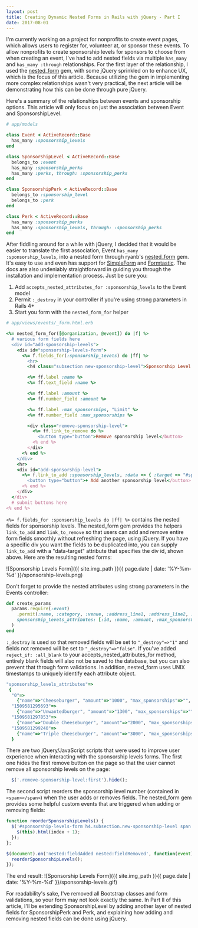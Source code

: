 ```yaml
---
layout: post
title: Creating Dynamic Nested Forms in Rails with jQuery - Part I
date: 2017-08-01
---
```


I'm currently working on a project for nonprofits to create event pages, which allows users to register for, volunteer at, or sponsor these events. To allow nonprofits to create sponsorship levels for sponsors to choose from when creating an event, I've had to add nested fields via multiple `has_many` and `has_many :through` relationships. For the first layer of the relationship, I used the [nested_form](https://github.com/ryanb/nested_form) gem, with some jQuery sprinkled on to enhance UX, which is the focus of this article. Because utilizing the gem in implementing more complex relationships wasn't very practical, the next article will be demonstrating how this can be done through pure jQuery.

Here's a summary of the relationships between events and sponsorship options. This article will only focus on just the association between Event and SponsorshipLevel.

```ruby
# app/models

class Event < ActiveRecord::Base
  has_many :sponsorship_levels
end

class SponsorshipLevel < ActiveRecord::Base
  belongs_to :event
  has_many :sponsorship_perks
  has_many :perks, through: :sponsorship_perks
end

class SponsorshipPerk < ActiveRecord::Base
  belongs_to :sponsorship_level
  belongs_to :perk
end

class Perk < ActiveRecord::Base
  has_many :sponsorship_perks
  has_many :sponsorship_levels, through: :sponsorship_perks
end
```

After fiddling around for a while with jQuery, I decided that it would be easier to translate the first association, Event `has_many :sponsorship_levels`, into a nested form through ryanb's [nested_form](https://github.com/ryanb/nested_form) gem. It's easy to use and even has support for [SimpleForm](https://github.com/plataformatec/simple_form) and [Formtastic](https://github.com/justinfrench/formtastic). The docs are also undeniably straightforward in guiding you through the installation and implementation process. Just be sure you:
1. Add `accepts_nested_attributes_for :sponsorship_levels` to the Event model
2. Permit `:_destroy` in your controller if you're using strong parameters in Rails 4+
3. Start you form with the `nested_form_for` helper

```ruby
# app/views/events/_form.html.erb

<%= nested_form_for([@organization, @event]) do |f| %>
  # various form fields here
  <div id="add-sponsorship-levels">
    <div id="sponsorship-levels-form">
      <%= f.fields_for(:sponsorship_levels) do |ff| %>
        <hr>
        <h4 class="subsection new-sponsorship-level">Sponsorship Level <span>1</span></h4>

        <%= ff.label :name %>
        <%= ff.text_field :name %>

        <%= ff.label :amount %>
        <%= ff.number_field :amount %>

        <%= ff.label :max_sponsorships, "Limit" %>
        <%= ff.number_field :max_sponsorships %>

        <div class="remove-sponsorship-level">
          <%= ff.link_to_remove do %>
  	        <button type="button">Remove sponsorship level</button>
          <% end %>
        </div>
      <% end %>
    </div>
    <hr>
    <div id="add-sponsorship-level">
      <%= f.link_to_add :sponsorship_levels, :data => { :target => "#sponsorship-levels-form" } do %>
        <button type="button">+ Add another sponsorship level</button>
      <% end %>
    </div>
  </div>
  # submit buttons here
<% end %>
```

`<%= f.fields_for :sponsorship_levels do |ff| %>` contains the nested fields for sponsorship levels. The nested_form gem provides the helpers `link_to_add` and `link_to_remove` so that users can add and remove entire form fields smoothly without refreshing the page, using jQuery. If you have a specific div you want the fields to be duplicated into, you can supply `link_to_add` with a "data-target" attribute that specifies the div id, shown above. Here are the resulting nested forms:

![Sponsorship Levels Form]({{ site.img_path }}{{ page.date | date: '%Y-%m-%d' }}/sponsorship-levels.png)

Don't forget to provide the nested attributes using strong parameters in the Events controller:

```ruby
def create_params
  params.require(:event)
    .permit(:name, :category, :venue, :address_line1, :address_line2, :city, :state, :zipcode, :country, :organization_id, :start_date, :end_date, :cost, :dress_code, :description, :thank_you_message, :notes, :start_time, :end_time, :time_zone, :cover, :online, :web_address, :max_attendees, :volunteers, :max_volunteers,
    sponsorship_levels_attributes: [:id, :name, :amount, :max_sponsorships, :corporate_only, :individual_only, :event_id, :_destroy]
  )
end
```

`:_destroy` is used so that removed fields will be set to `"_destroy"=>"1"` and fields not removed will be set to `"_destroy"=>"false"`. If you've added `reject_if: :all_blank` to your accepts_nested_attributes_for method, entirely blank fields will also not be saved to the database, but you can also prevent that through form validations. In addition, nested_form uses UNIX timestamps to uniquely identify each attribute object.

```ruby
"sponsorship_levels_attributes"=>
 {
  "0"=>
    {"name"=>"Cheeseburger", "amount"=>"1000", "max_sponsorships"=>"", "_destroy"=>"false"},
  "1509581295693"=>
    {"name"=>"Unwantedburger", "amount"=>"1300", "max_sponsorships"=>"", "_destroy"=>"1"},
  "1509581297853"=>
    {"name"=>"Double Cheeseburger", "amount"=>"2000", "max_sponsorships"=>"", "_destroy"=>"false"},
  "1509581299240"=>
    {"name"=>"Triple Cheeseburger", "amount"=>"3000", "max_sponsorships"=>"", "_destroy"=>"false"}
  }
```

There are two jQuery/JavaScript scripts that were used to improve user experience when interacting with the sponsorship levels forms. The first one hides the first remove button on the page so that the user cannot remove all sponsorship levels on the page:

```javascript
  $('.remove-sponsorship-level:first').hide();
```

The second script reorders the sponsorship level number (contained in `<span></span>`) when the user adds or removes fields. The nested_form gem provides some helpful custom events that are triggered when adding or removing fields:

```javascript
function reorderSponsorshipLevels() {
  $('#sponsorship-levels-form h4.subsection.new-sponsorship-level span:visible').each(function(index) {
    $(this).html(index + 1);
  });
};

$(document).on('nested:fieldAdded nested:fieldRemoved', function(event){
  reorderSponsorshipLevels();
});
```

The end result:
![Sponsorship Levels Form]({{ site.img_path }}{{ page.date | date: '%Y-%m-%d' }}/sponsorship-levels.gif)

For readability's sake, I've removed all Bootstrap classes and form validations, so your form may not look exactly the same. In Part II of this article, I'll be extending SponsorshipLevel by adding another layer of nested fields for SponsorshipPerk and Perk, and explaining how adding and removing nested fields can be done using jQuery.
